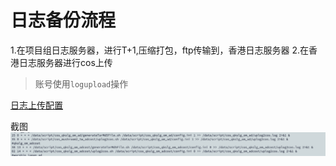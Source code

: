 # 日志备份流程

1.在项目组日志服务器，进行T+1,压缩打包，ftp传输到，香港日志服务器
2.在香港日志服务器进行cos上传

> 账号使用`logupload`操作

[日志上传配置](日志上传配置.xlsx)

截图
![alt text](image.png)
